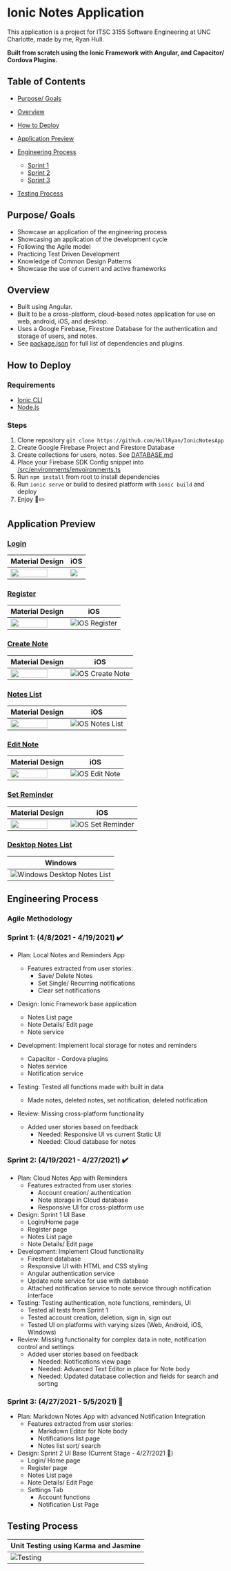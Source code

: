 # Ionic Notes Application

This application is a project for ITSC 3155 Software Engineering at UNC Charlotte, made by me, Ryan Hull.

**Built from scratch using the Ionic Framework with Angular, and Capacitor/ Cordova Plugins.**

## Table of Contents

- [Purpose/ Goals](#purpose-goals)

- [Overview](#overview)

- [How to Deploy](#how-to-deploy)

- [Application Preview](#application-preview)

- [Engineering Process](#engineering-process)
  - [Sprint 1](#sprint-1-482021---4192021-heavy_check_mark)
  - [Sprint 2](#sprint-2-4192021---4272021-heavy_check_mark)
  - [Sprint 3](#sprint-3-4272021---552021-eyes)

- [Testing Process](#testing-process)

## Purpose/ Goals

- Showcase an application of the engineering process
- Showcasing an application of the development cycle
- Following the Agile model
- Practicing Test Driven Development
- Knowledge of Common Design Patterns
- Showcase the use of current and active frameworks

## Overview

- Built using Angular.
- Built to be a cross-platform, cloud-based notes application for use on web, android, iOS, and desktop.
- Uses a Google Firebase, Firestore Database for the authentication and storage of users, and notes.
- See [package.json](/package.json) for full list of dependencies and plugins.

## How to Deploy

### Requirements

- [Ionic CLI](https://ionicframework.com/docs/intro/cli)
- [Node.js](https://nodejs.org/en/)

### Steps

1. Clone repository `git clone https://github.com/HullRyan/IonicNotesApp`
2. Create Google Firebase Project and Firestore Database
3. Create collections for users, notes. See [DATABASE.md](DATABASE.md)
4. Place your Firebase SDK Config snippet into [/src/environments/envoironments.ts]()
5. Run `npm install` from root to install dependencies
6. Run `ionic serve` or build to desired platform with `ionic build` and deploy
7. Enjoy :notebook::pencil2:

## Application Preview

### [Login](/src/app/home/home.page.html)

| Material Design    | iOS                |
| ------------------ | ------------------ |
| <img src="/resources/screenshots/login-page(Pixel-2-XL).png" width=83%/> | <img src="/resources/screenshots/login-page(iPhone-X).png"/> |

### [Register](/src/app/pages/register/register.page.html)

| Material Design    | iOS           |
| ------------------ | ------------- |
| <img src="/resources/screenshots/register-page(Pixel-2-XL).png" width=83%/> | ![iOS Register](/resources/screenshots/register-page(iPhone-X).png) |

### [Create Note](/src/app/pages/note-details/note-details.page.html)

| Material Design    | iOS           |
| ------------------ | ------------- |
| <img src="/resources/screenshots/note-page-create(Pixel-2-XL).png" width=83%/> | ![iOS Create Note](/resources/screenshots/note-page-create(iPhone-X).png) |

### [Notes List](/src/app/pages/notes-list/notes-list.page.html)

| Material Design    | iOS           |
| ------------------ | ------------- |
| <img src="/resources/screenshots/notes-page(Pixel-2-XL).png" width=83%/> | ![iOS Notes List](/resources/screenshots/notes-page(iPhone-X).png) |

### [Edit Note](/src/app/pages/note-details/note-details.page.html)

| Material Design    | iOS           |
| ------------------ | ------------- |
| <img src="/resources/screenshots/note-page-edit(Pixel-2-XL).png" width=83%/> | ![iOS Edit Note](/resources/screenshots/note-page-edit(iPhone-X).png) |

### [Set Reminder](/src/app/services/notification.service.ts)

| Material Design    | iOS           |
| ------------------ | ------------- |
| <img src="/resources/screenshots/set-reminder(Pixel-2-XL).png" width=83%/> | ![iOS Set Reminder](/resources/screenshots/set-reminder(iPhone-X).png) |

### [Desktop Notes List](/src/app/pages/notes-list/notes-list.page.html)

| Windows            |
| ------------------ |
| ![Windows Desktop Notes List](/resources/screenshots/notes(Laptop).png) |

## Engineering Process

### Agile Methodology

### Sprint 1: (4/8/2021 - 4/19/2021) :heavy_check_mark:

- Plan: Local Notes and Reminders App
  - Features extracted from user stories:
    - Save/ Delete Notes
    - Set Single/ Recurring notifications
    - Clear set notifications
- Design: Ionic Framework base application
  - Notes List page
  - Note Details/ Edit page
  - Note service
- Development: Implement local storage for notes and reminders
  - Capacitor - Cordova plugins
  - Notes service
  - Notification service
- Testing: Tested all functions made with built in data

  - Made notes, deleted notes, set notification, deleted notification
- Review: Missing cross-platform functionality
  - Added user stories based on feedback
    - Needed: Responsive UI vs current Static UI
    - Needed: Cloud database for notes

### Sprint 2: (4/19/2021 - 4/27/2021) :heavy_check_mark:

- Plan: Cloud Notes App with Reminders
  - Features extracted from user stories:
    - Account creation/ authentication
    - Note storage in Cloud database
    - Responsive UI for cross-platform use
- Design: Sprint 1 UI Base
  - Login/Home page
  - Register page
  - Notes List page
  - Note Details/ Edit page
- Development: Implement Cloud functionality
  - Firestore database
  - Responsive UI with HTML and CSS styling
  - Angular authentication service
  - Update note service for use with database
  - Attached notification service to note service through notification interface
- Testing: Testing authentication, note functions, reminders, UI
  - Tested all tests from Sprint 1
  - Tested account creation, deletion, sign in, sign out
  - Tested UI on platforms with varying sizes (Web, Android, iOS, Windows)
- Review: Missing functionality for complex data in note,  notification control and settings
  - Added user stories based on feedback
    - Needed: Notifications view page
    - Needed: Advanced Text Editor in place for Note body
    - Needed: Updated database collection and fields for search and sorting

### Sprint 3: (4/27/2021 - 5/5/2021) :eyes:

- Plan: Markdown Notes App with advanced Notification Integration
  - Features extracted from user stories:
    - Markdown Editor for Note body
    - Notifications list page
    - Notes list sort/ search
- Design: Sprint 2 UI Base    (Current Stage - 4/27/2021 :pushpin:)
  - Login/ Home page
  - Register page
  - Notes List page
  - Note Details/ Edit Page
  - Settings Tab
    - Account functions
    - Notification List Page

## Testing Process

|Unit Testing using Karma and Jasmine|
|-------|
|![Testing](/resources/screenshots/Testing.PNG)|

